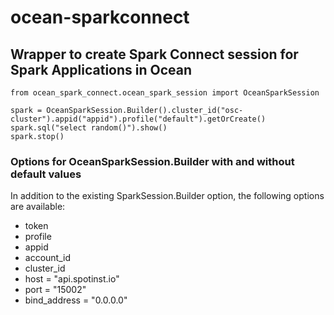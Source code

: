 # ocean-sparkconnect
## Wrapper to create Spark Connect session for Spark Applications in Ocean

```
from ocean_spark_connect.ocean_spark_session import OceanSparkSession

spark = OceanSparkSession.Builder().cluster_id("osc-cluster").appid("appid").profile("default").getOrCreate()
spark.sql("select random()").show()
spark.stop()
```

### Options for OceanSparkSession.Builder with and without default values

In addition to the existing SparkSession.Builder option, the following options are available:

* token
* profile
* appid
* account_id
* cluster_id
* host = "api.spotinst.io"
* port = "15002"
* bind_address = "0.0.0.0"
